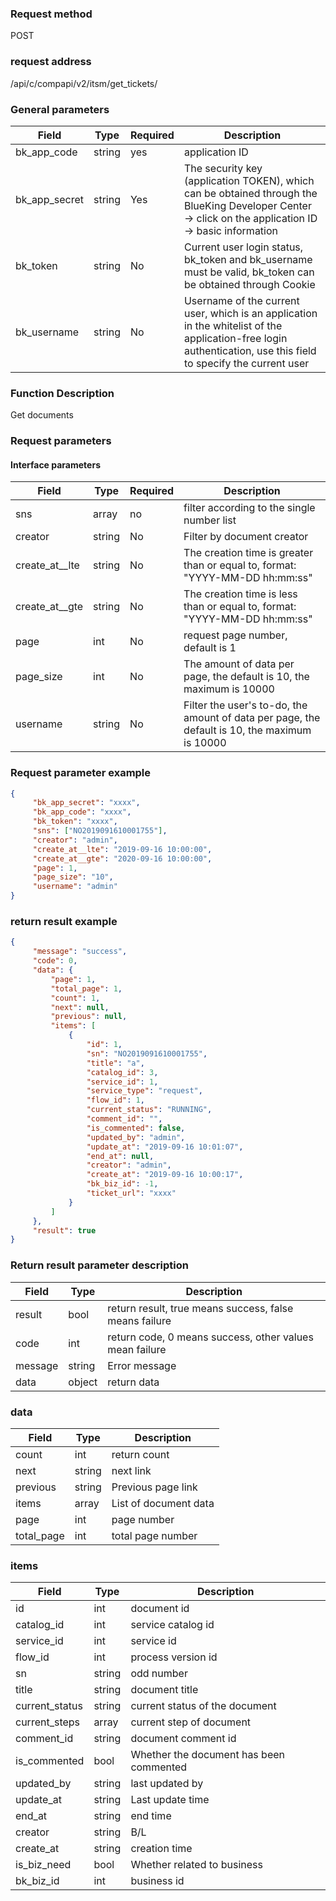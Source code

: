 ### Request method

POST


### request address

/api/c/compapi/v2/itsm/get_tickets/


### General parameters

| Field | Type | Required | Description |
|-----------|------------|--------|------------|
| bk_app_code | string | yes | application ID |
| bk_app_secret| string | Yes | The security key (application TOKEN), which can be obtained through the BlueKing Developer Center -> click on the application ID -> basic information |
| bk_token | string | No | Current user login status, bk_token and bk_username must be valid, bk_token can be obtained through Cookie |
| bk_username | string | No | Username of the current user, which is an application in the whitelist of the application-free login authentication, use this field to specify the current user |


### Function Description

Get documents

### Request parameters



#### Interface parameters

| Field | Type | Required | Description |
|-----------|------------|--------|------------|
| sns | array | no | filter according to the single number list |
| creator | string | No | Filter by document creator |
| create_at__lte | string | No | The creation time is greater than or equal to, format: "YYYY-MM-DD hh:mm:ss" |
| create_at__gte | string | No | The creation time is less than or equal to, format: "YYYY-MM-DD hh:mm:ss" |
| page | int | No | request page number, default is 1 |
| page_size | int | No | The amount of data per page, the default is 10, the maximum is 10000 |
| username | string | No | Filter the user's to-do, the amount of data per page, the default is 10, the maximum is 10000 |

### Request parameter example

```json
{
     "bk_app_secret": "xxxx",
     "bk_app_code": "xxxx",
     "bk_token": "xxxx",
     "sns": ["NO2019091610001755"],
     "creator": "admin",
     "create_at__lte": "2019-09-16 10:00:00",
     "create_at__gte": "2020-09-16 10:00:00",
     "page": 1,
     "page_size": "10",
     "username": "admin"
}
```
### return result example

```json
{
     "message": "success",
     "code": 0,
     "data": {
         "page": 1,
         "total_page": 1,
         "count": 1,
         "next": null,
         "previous": null,
         "items": [
             {
                 "id": 1,
                 "sn": "NO2019091610001755",
                 "title": "a",
                 "catalog_id": 3,
                 "service_id": 1,
                 "service_type": "request",
                 "flow_id": 1,
                 "current_status": "RUNNING",
                 "comment_id": "",
                 "is_commented": false,
                 "updated_by": "admin",
                 "update_at": "2019-09-16 10:01:07",
                 "end_at": null,
                 "creator": "admin",
                 "create_at": "2019-09-16 10:00:17",
                 "bk_biz_id": -1,
                 "ticket_url": "xxxx"
             }
         ]
     },
     "result": true
}
```

### Return result parameter description

| Field | Type | Description |
|-----------|-----------|-----------|
|result| bool | return result, true means success, false means failure |
|code|int|return code, 0 means success, other values mean failure|
|message|string|Error message
|data| object| return data |

### data

| Field | Type | Description |
|-----------|-----------|-----------|
|count| int | return count |
|next|string|next link|
|previous|string|Previous page link|
|items| array| List of document data |
|page| int| page number |
|total_page| int| total page number |

### items

| Field | Type | Description |
|-----------|-----------|-----------|
| id | int | document id |
| catalog_id | int | service catalog id |
| service_id | int | service id |
| flow_id | int | process version id |
| sn | string | odd number |
| title | string | document title |
| current_status | string | current status of the document |
| current_steps | array | current step of document |
| comment_id | string | document comment id |
| is_commented | bool | Whether the document has been commented |
| updated_by | string | last updated by |
| update_at | string | Last update time |
| end_at | string | end time |
| creator | string | B/L |
| create_at | string | creation time |
| is_biz_need | bool | Whether related to business |
| bk_biz_id | int | business id |
